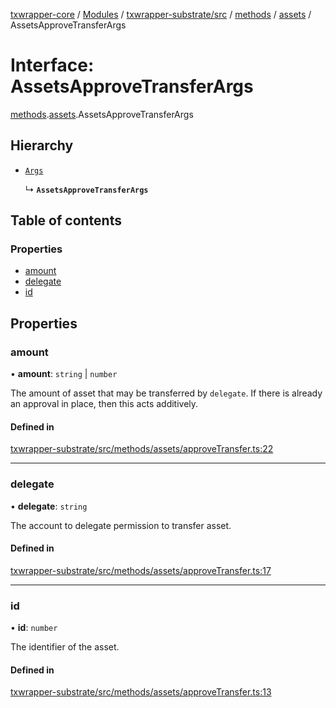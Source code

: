 [txwrapper-core](../README.md) / [Modules](../modules.md) / [txwrapper-substrate/src](../modules/txwrapper_substrate_src.md) / [methods](../modules/txwrapper_substrate_src.methods.md) / [assets](../modules/txwrapper_substrate_src.methods.assets.md) / AssetsApproveTransferArgs

# Interface: AssetsApproveTransferArgs

[methods](../modules/txwrapper_substrate_src.methods.md).[assets](../modules/txwrapper_substrate_src.methods.assets.md).AssetsApproveTransferArgs

## Hierarchy

- [`Args`](../modules/txwrapper_core_src.md#args)

  ↳ **`AssetsApproveTransferArgs`**

## Table of contents

### Properties

- [amount](txwrapper_substrate_src.methods.assets.AssetsApproveTransferArgs.md#amount)
- [delegate](txwrapper_substrate_src.methods.assets.AssetsApproveTransferArgs.md#delegate)
- [id](txwrapper_substrate_src.methods.assets.AssetsApproveTransferArgs.md#id)

## Properties

### amount

• **amount**: `string` \| `number`

The amount of asset that may be transferred by `delegate`. If there is
already an approval in place, then this acts additively.

#### Defined in

[txwrapper-substrate/src/methods/assets/approveTransfer.ts:22](https://github.com/paritytech/txwrapper-core/blob/a0283d9/packages/txwrapper-substrate/src/methods/assets/approveTransfer.ts#L22)

___

### delegate

• **delegate**: `string`

The account to delegate permission to transfer asset.

#### Defined in

[txwrapper-substrate/src/methods/assets/approveTransfer.ts:17](https://github.com/paritytech/txwrapper-core/blob/a0283d9/packages/txwrapper-substrate/src/methods/assets/approveTransfer.ts#L17)

___

### id

• **id**: `number`

The identifier of the asset.

#### Defined in

[txwrapper-substrate/src/methods/assets/approveTransfer.ts:13](https://github.com/paritytech/txwrapper-core/blob/a0283d9/packages/txwrapper-substrate/src/methods/assets/approveTransfer.ts#L13)
